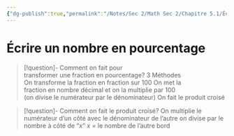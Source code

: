 ```yaml
---
{"dg-publish":true,"permalink":"/Notes/Sec 2/Math Sec 2/Chapitre 5.1/Écrire un nombre en pourcentage/"}
---
```


# Écrire un nombre en pourcentage

>[!question]- Comment on fait pour transformer une fraction en pourcentage?
>3 Méthodes
>On transforme la fraction en fraction sur 100
>On met la fraction en nombre décimal et on la multiplie par 100 (on divise le numérateur par le dénominateur)
>On fait le produit croisé

>[!question]- Comment on fait le produit croisé?
>On multiplie le numérateur d’un côté avec le dénominateur de l’autre
>on divise par le nombre à côté de “$x$”
>$x$ = le nombre de l’autre bord

